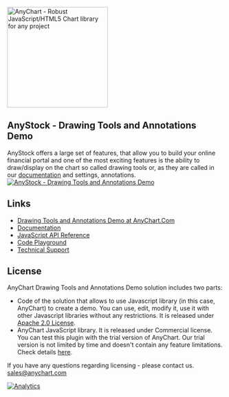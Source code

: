 [<img src="https://cdn.anychart.com/images/logo-transparent-segoe.png?2" width="234px" alt="AnyChart - Robust JavaScript/HTML5 Chart library for any project">](https://www.anychart.com)

## AnyStock - Drawing Tools and Annotations Demo
AnyStock offers a large set of features, that allow you to build your online financial portal and one of the most exciting features is the ability to draw/display on the chart so called drawing tools or, as they are called in our [documentation](https://docs.anychart.com/) and settings, annotations.
[<img src="https://static.anychart.com/images/github/anystock-drawing-tools-and-annotations-demo.png" alt="AnyStock - Drawing Tools and Annotations Demo">](https://www.anychart.com/products/anystock/drawing_tools/)

## Links
* [Drawing Tools and Annotations Demo at AnyChart.Com](https://www.anychart.com/solutions/drawing-tools/)
* [Documentation](https://docs.anychart.com)
* [JavaScript API Reference](https://api.anychart.com)
* [Code Playground](https://playground.anychart.com)
* [Technical Support](https://www.anychart.com/support)

## License
AnyChart Drawing Tools and Annotations Demo solution includes two parts:
- Code of the solution that allows to use Javascript library (in this case, AnyChart) to create a demo. You can use, edit, modify it, use it with other Javascript libraries without any restrictions. It is released under [Apache 2.0 License](https://github.com/anychart-solutions/anystock-drawing-tools-and-annotations-demo/blob/master/LICENSE).
- AnyChart JavaScript library. It is released under Commercial license. You can test this plugin with the trial version of AnyChart. Our trial version is not limited by time and doesn't contain any feature limitations. Check details [here](https://www.anychart.com/buy/).

If you have any questions regarding licensing - please contact us. <sales@anychart.com>

[![Analytics](https://ga-beacon.appspot.com/UA-228820-4/Solutions/anystock-drawing-tools-and-annotations-demopixel&useReferer)](https://github.com/igrigorik/ga-beacon)
